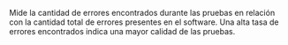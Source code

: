 Mide la cantidad de errores encontrados durante las pruebas en relación con la cantidad total de errores presentes en el software. Una alta tasa de errores encontrados indica una mayor calidad de las pruebas.